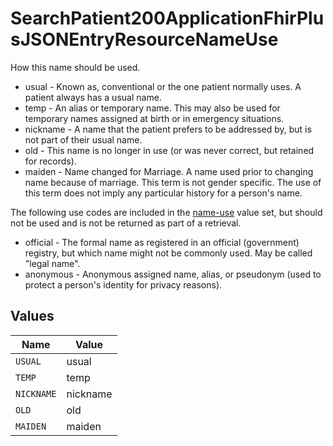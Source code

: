 # SearchPatient200ApplicationFhirPlusJSONEntryResourceNameUse

How this name should be used.
* usual - Known as, conventional or the one patient normally uses. A patient always has a usual name.
* temp - An alias or temporary name. This may also be used for temporary names assigned at birth or in emergency situations.
* nickname - A name that the patient prefers to be addressed by, but is not part of their usual name.
* old - This name is no longer in use (or was never correct, but retained for records).
* maiden - Name changed for Marriage. A name used prior to changing name because of marriage. This term is not gender specific. The use of this term does not imply any particular history for a person's name.

The following use codes are included in the [name-use](https://www.hl7.org/fhir/valueset-name-use.html) value set, but should not be used and is not be returned as part of a retrieval.
* official - The formal name as registered in an official (government) registry, but which name might not be commonly used. May be called "legal name".
* anonymous - Anonymous assigned name, alias, or pseudonym (used to protect a person's identity for privacy reasons).



## Values

| Name       | Value      |
| ---------- | ---------- |
| `USUAL`    | usual      |
| `TEMP`     | temp       |
| `NICKNAME` | nickname   |
| `OLD`      | old        |
| `MAIDEN`   | maiden     |